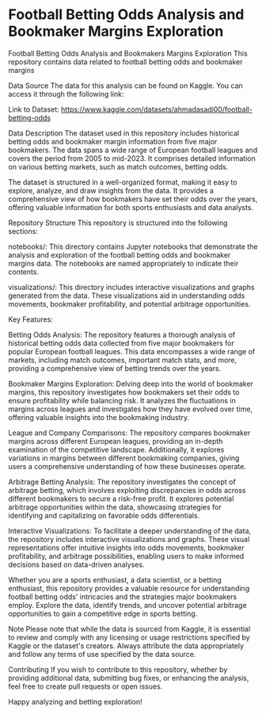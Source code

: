 # Football Betting Odds Analysis and Bookmaker Margins Exploration

Football Betting Odds Analysis and Bookmakers Margins Exploration
This repository contains data related to football betting odds and bookmaker margins

Data Source
The data for this analysis can be found on Kaggle. You can access it through the following link:

Link to Dataset: https://www.kaggle.com/datasets/ahmadasadi00/football-betting-odds

Data Description
The dataset used in this repository includes historical betting odds and bookmaker margin information from five major bookmakers. The data spans a wide range of European football leagues and covers the period from 2005 to mid-2023. It comprises detailed information on various betting markets, such as match outcomes, betting odds.

The dataset is structured in a well-organized format, making it easy to explore, analyze, and draw insights from the data. It provides a comprehensive view of how bookmakers have set their odds over the years, offering valuable information for both sports enthusiasts and data analysts.

Repository Structure
This repository is structured into the following sections:

notebooks/: This directory contains Jupyter notebooks that demonstrate the analysis and exploration of the football betting odds and bookmaker margins data. The notebooks are named appropriately to indicate their contents.

visualizations/: This directory includes interactive visualizations and graphs generated from the data. These visualizations aid in understanding odds movements, bookmaker profitability, and potential arbitrage opportunities.

Key Features:

Betting Odds Analysis: The repository features a thorough analysis of historical betting odds data collected from five major bookmakers for popular European football leagues. This data encompasses a wide range of markets, including match outcomes, important match stats, and more, providing a comprehensive view of betting trends over the years.

Bookmaker Margins Exploration: Delving deep into the world of bookmaker margins, this repository investigates how bookmakers set their odds to ensure profitability while balancing risk. It analyzes the fluctuations in margins across leagues and investigates how they have evolved over time, offering valuable insights into the bookmaking industry.

League and Company Comparisons: The repository compares bookmaker margins across different European leagues, providing an in-depth examination of the competitive landscape. Additionally, it explores variations in margins between different bookmaking companies, giving users a comprehensive understanding of how these businesses operate.

Arbitrage Betting Analysis: The repository investigates the concept of arbitrage betting, which involves exploiting discrepancies in odds across different bookmakers to secure a risk-free profit. It explores potential arbitrage opportunities within the data, showcasing strategies for identifying and capitalizing on favorable odds differentials.

Interactive Visualizations: To facilitate a deeper understanding of the data, the repository includes interactive visualizations and graphs. These visual representations offer intuitive insights into odds movements, bookmaker profitability, and arbitrage possibilities, enabling users to make informed decisions based on data-driven analyses.

Whether you are a sports enthusiast, a data scientist, or a betting enthusiast, this repository provides a valuable resource for understanding football betting odds' intricacies and the strategies major bookmakers employ. Explore the data, identify trends, and uncover potential arbitrage opportunities to gain a competitive edge in sports betting.

Note
Please note that while the data is sourced from Kaggle, it is essential to review and comply with any licensing or usage restrictions specified by Kaggle or the dataset's creators. Always attribute the data appropriately and follow any terms of use specified by the data source.

Contributing
If you wish to contribute to this repository, whether by providing additional data, submitting bug fixes, or enhancing the analysis, feel free to create pull requests or open issues.

Happy analyzing and betting exploration!
